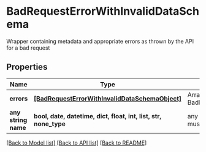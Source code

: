 # BadRequestErrorWithInvalidDataSchema

Wrapper containing metadata and appropriate errors as thrown by the API for a bad request

## Properties
Name | Type | Description | Notes
------------ | ------------- | ------------- | -------------
**errors** | [**[BadRequestErrorWithInvalidDataSchemaObject]**](BadRequestErrorWithInvalidDataSchemaObject.md) | Array of BadRequestErrorWithInvalidDataSchemaObject | 
**any string name** | **bool, date, datetime, dict, float, int, list, str, none_type** | any string name can be used but the value must be the correct type | [optional]

[[Back to Model list]](../README.md#documentation-for-models) [[Back to API list]](../README.md#documentation-for-api-endpoints) [[Back to README]](../README.md)


